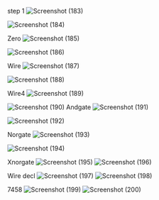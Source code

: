 step 1
![Screenshot (183)](https://github.com/user-attachments/assets/b8729410-9424-4e4c-b384-d99098a73dee)

![Screenshot (184)](https://github.com/user-attachments/assets/f0a6a976-6f1e-4565-97b8-bf6bc2edbe7d)

Zero
![Screenshot (185)](https://github.com/user-attachments/assets/f2e90cfd-da7a-4fd3-937c-be8c76e0fd08)

![Screenshot (186)](https://github.com/user-attachments/assets/41a2b35b-9cc1-4712-8152-ceb0c53e1f95)

Wire
![Screenshot (187)](https://github.com/user-attachments/assets/4cd594ff-6808-42e0-bc7f-e01ca5d301e0)

![Screenshot (188)](https://github.com/user-attachments/assets/2e6efba0-1a9b-469d-9ce7-2549a280039c)

Wire4
![Screenshot (189)](https://github.com/user-attachments/assets/6d8bf4fd-340e-4ea1-9cd8-b557e2c7c151)

![Screenshot (190)](https://github.com/user-attachments/assets/813c3e4c-3ba5-4be0-b4a6-dd0b3e3bb1b9)
Andgate
![Screenshot (191)](https://github.com/user-attachments/assets/e3c74006-9483-461a-8da7-ca70bbde62db)

![Screenshot (192)](https://github.com/user-attachments/assets/d353a98f-a921-42c5-8c0f-0db607ca8472)

Norgate
![Screenshot (193)](https://github.com/user-attachments/assets/ebb13c8b-aeac-4fc7-a278-b0ff1d0bddf8)

![Screenshot (194)](https://github.com/user-attachments/assets/ee004c19-9f86-4a82-af91-ed014f6098ad)

Xnorgate
![Screenshot (195)](https://github.com/user-attachments/assets/4b32f8d4-755b-492a-872b-ff9111c18238)
![Screenshot (196)](https://github.com/user-attachments/assets/1f836afe-f94c-4424-898b-c3d649e3eeba)

Wire decl
![Screenshot (197)](https://github.com/user-attachments/assets/06450a7f-ce7f-4058-8702-a918b499345b)
![Screenshot (198)](https://github.com/user-attachments/assets/c03945bd-5162-4792-8a77-5dbafbc97ed2)

7458
![Screenshot (199)](https://github.com/user-attachments/assets/8b213bed-7436-4420-8bc8-1a4e560aacc7)
![Screenshot (200)](https://github.com/user-attachments/assets/f5ba4881-2646-4120-a01e-223ed48f355b)
